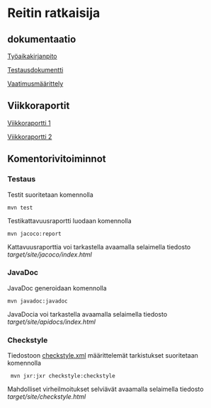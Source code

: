 ﻿# Reitin ratkaisija

## dokumentaatio

[Työaikakirjanpito](https://github.com/Jhoneagle/RouteSolver/blob/master/documentation/tuntikirjanpito.md) 

[Testausdokumentti](https://github.com/Jhoneagle/RouteSolver/blob/master/documentation/testausdokumentti.md)

[Vaatimusmäärittely](https://github.com/Jhoneagle/RouteSolver/blob/master/documentation/vaatimusmaarittely.md) 

## Viikkoraportit

[Viikkoraportti 1](https://github.com/Jhoneagle/RouteSolver/blob/master/documentation/raportit/viikko1.md)

[Viikkoraportti 2](https://github.com/Jhoneagle/RouteSolver/blob/master/documentation/raportit/viikko2.md)

## Komentorivitoiminnot

### Testaus

Testit suoritetaan komennolla

```
mvn test
```

Testikattavuusraportti luodaan komennolla

```
mvn jacoco:report
```

Kattavuusraporttia voi tarkastella avaamalla selaimella tiedosto _target/site/jacoco/index.html_

### JavaDoc

JavaDoc generoidaan komennolla

```
mvn javadoc:javadoc
```

JavaDocia voi tarkastella avaamalla selaimella tiedosto _target/site/apidocs/index.html_

### Checkstyle

Tiedostoon [checkstyle.xml](https://github.com/Jhoneagle/RouteSolver/blob/master/checkstyle.xml) määrittelemät tarkistukset suoritetaan komennolla

```
 mvn jxr:jxr checkstyle:checkstyle
```

Mahdolliset virheilmoitukset selviävät avaamalla selaimella tiedosto _target/site/checkstyle.html_
